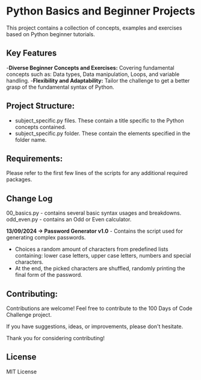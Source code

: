# Python Basics and Beginner Projects #

This project contains a collection of concepts, examples and exercises based on Python beginner tutorials.

## Key Features ##

-**Diverse Beginner Concepts and Exercises:** Covering fundamental concepts such as: Data types, Data manipulation, Loops, and variable handling. 
-**Flexibility and Adaptability:** Tailor the challenge to get a better grasp of the fundamental syntax of Python.

## Project Structure: ##

- subject_specific.py files. These contain a title specific to the Python concepts contained.
- subject_specific.py folder. These contain the elements specified in the folder name.


## Requirements: ##

Please refer to the first few lines of the scripts for any additional required packages.

## Change Log ##

00_basics.py - contains several basic syntax usages and breakdowns.
odd_even.py - contains an Odd or Even calculator.

**13/09/2024 → Password Generator v1.0** - Contains the script used for generating complex passwords.
- Choices a random amount of characters from predefined lists containing: lower case letters, upper case letters, numbers and special characters.
- At the end, the picked characters are shuffled, randomly printing the final form of the password.

## Contributing: ##
Contributions are welcome! Feel free to contribute to the 100 Days of Code Challenge project.

If you have suggestions, ideas, or improvements, please don't hesitate.

Thank you for considering contributing!

## License ##
MIT License
